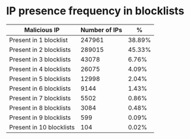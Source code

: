 # IP presence frequency in blocklists
| Malicious IP | Number of IPs | % |
|----|----|----|
| Present in 1 blocklist | 247961 | 38.89% |
| Present in 2 blocklists | 289015 | 45.33% |
| Present in 3 blocklists | 43078 | 6.76% |
| Present in 4 blocklists | 26075 | 4.09% |
| Present in 5 blocklists | 12998 | 2.04% |
| Present in 6 blocklists | 9144 | 1.43% |
| Present in 7 blocklists | 5502 | 0.86% |
| Present in 8 blocklists | 3084 | 0.48% |
| Present in 9 blocklists | 599 | 0.09% |
| Present in 10 blocklists | 104 | 0.02% |
